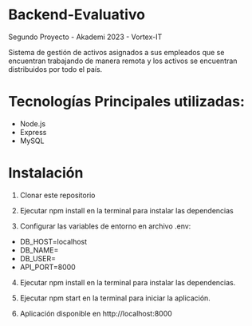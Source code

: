 # Backend-Evaluativo
 

Segundo Proyecto - Akademi 2023 - Vortex-IT

Sistema de gestión de activos asignados a sus empleados que se encuentran trabajando de manera remota y los activos se encuentran distribuidos por todo el país.

# Tecnologías Principales utilizadas:


- Node.js
- Express
- MySQL

# Instalación

1. Clonar este repositorio

2. Ejecutar npm install en la terminal para instalar las dependencias

3. Configurar las variables de entorno en archivo .env:

- DB_HOST=localhost
- DB_NAME=
- DB_USER=
- API_PORT=8000

4. Ejecutar npm install en la terminal para instalar las dependencias.


5. Ejecutar npm start en la terminal para iniciar la aplicación.

6. Aplicación disponible en http://localhost:8000

